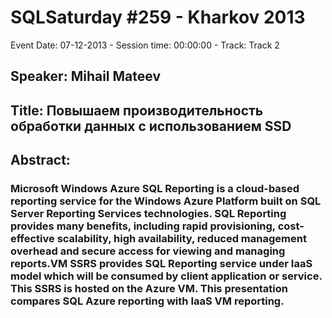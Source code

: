 # SQLSaturday #259 - Kharkov 2013
Event Date: 07-12-2013 - Session time: 00:00:00 - Track: Track 2
## Speaker: Mihail Mateev
## Title: Повышаем производительность обработки данных с использованием SSD
## Abstract:
### Microsoft Windows Azure SQL Reporting is a cloud-based reporting service for the Windows Azure Platform built on SQL Server Reporting Services technologies. SQL Reporting provides many benefits, including rapid provisioning, cost-effective scalability, high availability, reduced management overhead and secure access for viewing and managing reports.VM SSRS provides SQL Reporting service under IaaS model which will be consumed by client application or service. This SSRS is hosted on the Azure VM. This presentation compares SQL Azure reporting with IaaS VM reporting.
